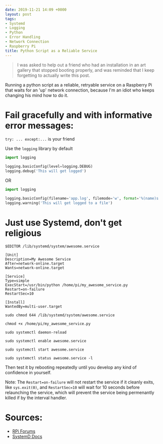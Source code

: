 ```yaml
---
date: 2019-11-21 14:09 +0000
layout: post
tags:
- Systemd
- Logging
- Python
- Error Handling
- Network Connection
- Raspberry Pi
title: Python Script as a Reliable Service
---
```



> I was asked to help out a friend who had an installation in an art gallery that stopped booting properly, and was reminded that I keep forgetting to actually write this post.

Running a python script as a reliable, retryable service on a Raspberry Pi that waits for an 'up' network connection, because I'm an idiot who keeps changing his mind how to do it.

# Fail gracefully and with informative error messages:

`try: ... except:...` is your friend

Use the `logging` library by default

```python
import logging

logging.basicConfig(level=logging.DEBUG)
logging.debug('This will get logged')
```

OR

```python
import logging

logging.basicConfig(filename='app.log', filemode='w', format='%(name)s - %(levelname)s - %(message)s')
logging.warning('This will get logged to a file')
```

# Just use Systemd, don't get religious


`$EDITOR /lib/systemd/system/awesome.service`

```shell
[Unit]
Description=My Awesome Service
After=network-online.target
Wants=network-online.target

[Service]
Type=simple
ExecStart=/usr/bin/python /home/pi/my_awesome_service.py
Restart=on-failure
RestartSec=10

[Install]
WantedBy=multi-user.target
```

`sudo chmod 644 /lib/systemd/system/awesome.service`

`chmod +x /home/pi/my_awesome_service.py`

`sudo systemctl daemon-reload`

`sudo systemctl enable awesome.service`

`sudo systemctl start awesome.service`

`sudo systemctl status awesome.service -l`

Then test it by rebooting repeatedly until you develop any kind of confidence in yourself.

Note: The `Restart=on-failure` will not restart the service if it cleanly exits, like `sys.exit(0)`, and `RestartSec=10` will wait for 10 seconds before relaunching the service, which will prevent the service being permenantly killed if by the interval handler.


# Sources:

* [RPi Forums](https://www.raspberrypi.org/forums/viewtopic.php?f=32&t=197513&sid=24f2e72c0eadcfcc089491479cfb7d1a)
* [SystemD Docs](https://www.freedesktop.org/software/systemd/man/systemd.service.html#)
